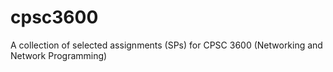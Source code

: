# cpsc3600
A collection of selected assignments (SPs) for CPSC 3600 (Networking and Network Programming)
